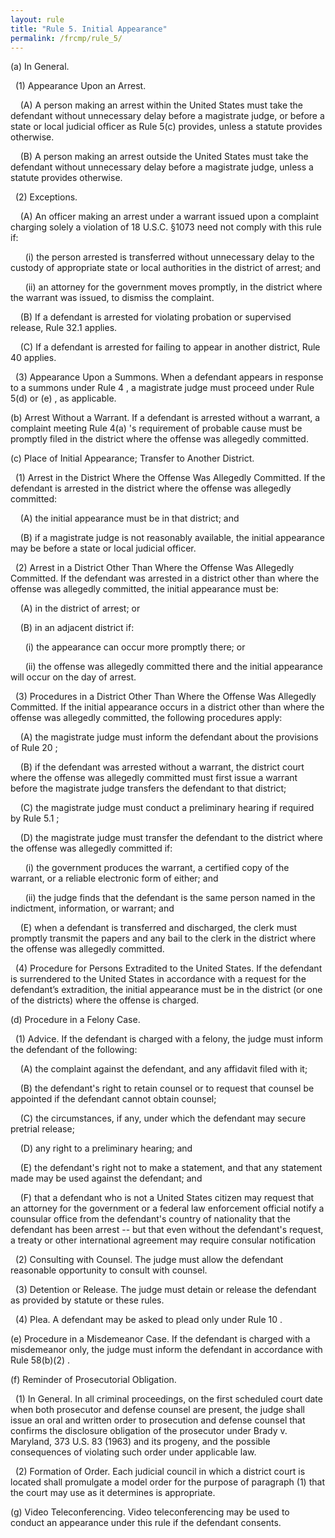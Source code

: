 ```yaml
---
layout: rule
title: "Rule 5. Initial Appearance"
permalink: /frcmp/rule_5/
---
```


(a) In General.


&nbsp;&nbsp;(1) Appearance Upon an Arrest.


&nbsp;&nbsp;&nbsp;&nbsp;(A) A person making an arrest within the United States must take the defendant without unnecessary delay before a magistrate judge, or before a state or local judicial officer as Rule 5(c) provides, unless a statute provides otherwise.


&nbsp;&nbsp;&nbsp;&nbsp;(B) A person making an arrest outside the United States must take the defendant without unnecessary delay before a magistrate judge, unless a statute provides otherwise.


&nbsp;&nbsp;(2) Exceptions.


&nbsp;&nbsp;&nbsp;&nbsp;(A) An officer making an arrest under a warrant issued upon a complaint charging solely a violation of 18 U.S.C. §1073 need not comply with this rule if:


&nbsp;&nbsp;&nbsp;&nbsp;&nbsp;&nbsp;(i) the person arrested is transferred without unnecessary delay to the custody of appropriate state or local authorities in the district of arrest; and


&nbsp;&nbsp;&nbsp;&nbsp;&nbsp;&nbsp;(ii) an attorney for the government moves promptly, in the district where the warrant was issued, to dismiss the complaint.


&nbsp;&nbsp;&nbsp;&nbsp;(B) If a defendant is arrested for violating probation or supervised release, Rule 32.1 applies.


&nbsp;&nbsp;&nbsp;&nbsp;(C) If a defendant is arrested for failing to appear in another district, Rule 40 applies.


&nbsp;&nbsp;(3) Appearance Upon a Summons. When a defendant appears in response to a summons under Rule 4 , a magistrate judge must proceed under Rule 5(d) or (e) , as applicable.


(b) Arrest Without a Warrant. If a defendant is arrested without a warrant, a complaint meeting Rule 4(a) 's requirement of probable cause must be promptly filed in the district where the offense was allegedly committed.


(c) Place of Initial Appearance; Transfer to Another District.


&nbsp;&nbsp;(1) Arrest in the District Where the Offense Was Allegedly Committed. If the defendant is arrested in the district where the offense was allegedly committed:


&nbsp;&nbsp;&nbsp;&nbsp;(A) the initial appearance must be in that district; and


&nbsp;&nbsp;&nbsp;&nbsp;(B) if a magistrate judge is not reasonably available, the initial appearance may be before a state or local judicial officer.


&nbsp;&nbsp;(2) Arrest in a District Other Than Where the Offense Was Allegedly Committed. If the defendant was arrested in a district other than where the offense was allegedly committed, the initial appearance must be:


&nbsp;&nbsp;&nbsp;&nbsp;(A) in the district of arrest; or


&nbsp;&nbsp;&nbsp;&nbsp;(B) in an adjacent district if:


&nbsp;&nbsp;&nbsp;&nbsp;&nbsp;&nbsp;(i) the appearance can occur more promptly there; or


&nbsp;&nbsp;&nbsp;&nbsp;&nbsp;&nbsp;(ii) the offense was allegedly committed there and the initial appearance will occur on the day of arrest.


&nbsp;&nbsp;(3) Procedures in a District Other Than Where the Offense Was Allegedly Committed. If the initial appearance occurs in a district other than where the offense was allegedly committed, the following procedures apply:


&nbsp;&nbsp;&nbsp;&nbsp;(A) the magistrate judge must inform the defendant about the provisions of Rule 20 ;


&nbsp;&nbsp;&nbsp;&nbsp;(B) if the defendant was arrested without a warrant, the district court where the offense was allegedly committed must first issue a warrant before the magistrate judge transfers the defendant to that district;


&nbsp;&nbsp;&nbsp;&nbsp;(C) the magistrate judge must conduct a preliminary hearing if required by Rule 5.1 ;


&nbsp;&nbsp;&nbsp;&nbsp;(D) the magistrate judge must transfer the defendant to the district where the offense was allegedly committed if:


&nbsp;&nbsp;&nbsp;&nbsp;&nbsp;&nbsp;(i) the government produces the warrant, a certified copy of the warrant, or a reliable electronic form of either; and


&nbsp;&nbsp;&nbsp;&nbsp;&nbsp;&nbsp;(ii) the judge finds that the defendant is the same person named in the indictment, information, or warrant; and


&nbsp;&nbsp;&nbsp;&nbsp;(E) when a defendant is transferred and discharged, the clerk must promptly transmit the papers and any bail to the clerk in the district where the offense was allegedly committed.


&nbsp;&nbsp;(4) Procedure for Persons Extradited to the United States. If the defendant is surrendered to the United States in accordance with a request for the defendant’s extradition, the initial appearance must be in the district (or one of the districts) where the offense is charged.


(d) Procedure in a Felony Case.


&nbsp;&nbsp;(1) Advice. If the defendant is charged with a felony, the judge must inform the defendant of the following:


&nbsp;&nbsp;&nbsp;&nbsp;(A) the complaint against the defendant, and any affidavit filed with it;


&nbsp;&nbsp;&nbsp;&nbsp;(B) the defendant's right to retain counsel or to request that counsel be appointed if the defendant cannot obtain counsel;


&nbsp;&nbsp;&nbsp;&nbsp;(C) the circumstances, if any, under which the defendant may secure pretrial release;


&nbsp;&nbsp;&nbsp;&nbsp;(D) any right to a preliminary hearing; and


&nbsp;&nbsp;&nbsp;&nbsp;(E) the defendant's right not to make a statement, and that any statement made may be used against the defendant; and


&nbsp;&nbsp;&nbsp;&nbsp;(F) that a defendant who is not a United States citizen may request that an attorney for the government or a federal law enforcement official notify a counsular office from the defendant's country of nationality that the defendant has been arrest -- but that even without the defendant's request, a treaty or other international agreement may require consular notification


&nbsp;&nbsp;(2) Consulting with Counsel. The judge must allow the defendant reasonable opportunity to consult with counsel.


&nbsp;&nbsp;(3) Detention or Release. The judge must detain or release the defendant as provided by statute or these rules.


&nbsp;&nbsp;(4) Plea. A defendant may be asked to plead only under Rule 10 .


(e) Procedure in a Misdemeanor Case. If the defendant is charged with a misdemeanor only, the judge must inform the defendant in accordance with Rule 58(b)(2) .


(f) Reminder of Prosecutorial Obligation.


&nbsp;&nbsp;(1) In General. In all criminal proceedings, on the first scheduled court date when both prosecutor and defense counsel are present, the judge shall issue an oral and written order to prosecution and defense counsel that confirms the disclosure obligation of the prosecutor under Brady v. Maryland, 373 U.S. 83 (1963) and its progeny, and the possible consequences of violating such order under applicable law.


&nbsp;&nbsp;(2) Formation of Order. Each judicial council in which a district court is located shall promulgate a model order for the purpose of paragraph (1) that the court may use as it determines is appropriate.


(g) Video Teleconferencing. Video teleconferencing may be used to conduct an appearance under this rule if the defendant consents.